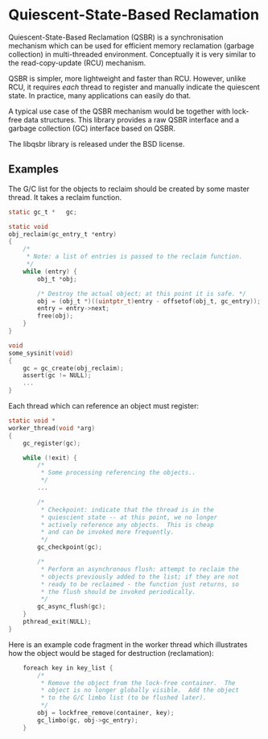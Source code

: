# Quiescent-State-Based Reclamation

Quiescent-State-Based Reclamation (QSBR) is a synchronisation mechanism
which can be used for efficient memory reclamation (garbage collection)
in multi-threaded environment.  Conceptually it is very similar to the
read-copy-update (RCU) mechanism.

QSBR is simpler, more lightweight and faster than RCU.  However, unlike RCU,
it requires *each* thread to register and manually indicate the quiescent
state.  In practice, many applications can easily do that.

A typical use case of the QSBR mechanism would be together with lock-free
data structures.  This library provides a raw QSBR interface and a garbage
collection (GC) interface based on QSBR.

The libqsbr library is released under the BSD license.

## Examples ###

The G/C list for the objects to reclaim should be created by some master
thread.  It takes a reclaim function.
```c
static gc_t *	gc;

static void
obj_reclaim(gc_entry_t *entry)
{
	/*
	 * Note: a list of entries is passed to the reclaim function.
	 */
	while (entry) {
		obj_t *obj;

		/* Destroy the actual object; at this point it is safe. */
		obj = (obj_t *)((uintptr_t)entry - offsetof(obj_t, gc_entry));
		entry = entry->next;
		free(obj);
	}
}

void
some_sysinit(void)
{
	gc = gc_create(obj_reclaim);
	assert(gc != NULL);
	...
}
```

Each thread which can reference an object must register:
```c
static void *
worker_thread(void *arg)
{
	gc_register(gc);

	while (!exit) {
		/*
		 * Some processing referencing the objects..
		 */
		...

		/*
		 * Checkpoint: indicate that the thread is in the
		 * quiescient state -- at this point, we no longer
		 * actively reference any objects.  This is cheap
		 * and can be invoked more frequently.
		 */
		gc_checkpoint(gc);

		/*
		 * Perform an asynchronous flush: attempt to reclaim the
		 * objects previously added to the list; if they are not
		 * ready to be reclaimed - the function just returns, so
		 * the flush should be invoked periodically.
		 */
		gc_async_flush(gc);
	}
	pthread_exit(NULL);
}
```

Here is an example code fragment in the worker thread which illustrates
how the object would be staged for destruction (reclamation):
```c
	foreach key in key_list {
		/*
		 * Remove the object from the lock-free container.  The
		 * object is no longer globally visible.  Add the object
		 * to the G/C limbo list (to be flushed later).
		 */
		obj = lockfree_remove(container, key);
		gc_limbo(gc, obj->gc_entry);
	}
```
